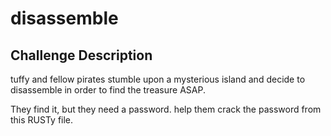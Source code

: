 # disassemble

## Challenge Description

tuffy and fellow pirates stumble upon a mysterious island and decide to disassemble in order to find the treasure ASAP.

They find it, but they need a password. help them crack the password from this RUSTy file.
